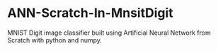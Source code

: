 # ANN-Scratch-In-MnsitDigit
MNIST Digit image classifier built using Artificial Neural Network from Scratch with python and numpy.
